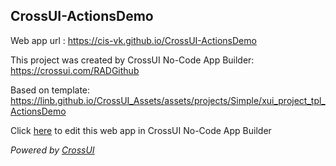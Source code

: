 ## CrossUI-ActionsDemo
Web app url : https://cis-vk.github.io/CrossUI-ActionsDemo

This project was created by CrossUI No-Code App Builder: https://crossui.com/RADGithub

Based on template: https://linb.github.io/CrossUI_Assets/assets/projects/Simple/xui_project_tpl_ActionsDemo

Click [here](https://crossui.com/RADGithub/#!from=github&owner=cis-vk&repo=CrossUI-ActionsDemo) to edit this web app in CrossUI No-Code App Builder

<i>Powered by [CrossUI](https://crossui.com)</i>
